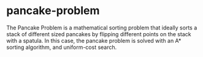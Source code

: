 # pancake-problem
The Pancake Problem is a mathematical sorting problem that ideally sorts a stack of different sized pancakes by flipping different points on the stack with a spatula. In this case, the pancake problem is solved with an A* sorting algorithm, and uniform-cost search.
